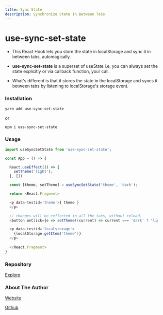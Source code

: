 ```yaml
---
title: Sync State
description: Synchronize State In Between Tabs
---
```


# use-sync-set-state

- This React Hook lets you store the state in localStorage and sync it in between tabs, automagically.

- **use-sync-set-state** is a superset of useState i.e, you can always set the state explicitly or via callback function, your call.

- What's different is that it stores the state in the localStorage and syncs it between tabs by listening to localStorage's storage event.

### Installation

```sh
yarn add use-sync-set-state
```
or

```sh
npm i use-sync-set-state

```

### Usage

```js
import useSyncSetState from 'use-sync-set-state';

const App = () => {

  React.useEffect(() => {
    setTheme('light');
  }, [])

  const [theme, setTheme] = useSyncSetState('theme', 'dark');

  return <React.Fragment>

  <p data-testid='theme'>{ theme }
  </p>

  // changes will be reflected in all the tabs, without reload.
  <button onClick={e => setTheme((current) => current === 'dark' ? 'light' : 'dark')}>toggle</button>

  <p data-testid='localstorage'>
    {localStorage.getItem('theme')}
  </p>
  
  </React.Fragment>
}
```

### Repository

[Explore](https://github.com/inblack67/use-sync-set-state)

### About The Author

[Website](https://inblack67.netlify.app)

[Github](https://github.com/inblack67)

